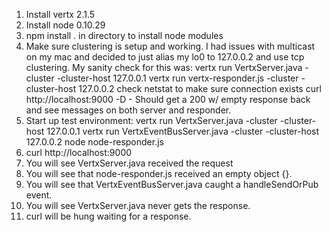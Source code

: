 1. Install vertx 2.1.5
2. Install node 0.10.29
3. npm install . in directory to install node modules
4. Make sure clustering is setup and working.  I had issues with multicast on my mac and decided to just alias my lo0 to 127.0.0.2 and use tcp clustering. My sanity check for this was:
vertx run VertxServer.java -cluster -cluster-host 127.0.0.1
vertx run vertx-responder.js -cluster -cluster-host 127.0.0.2
check netstat to make sure connection exists
curl http://localhost:9000 -D -
Should get a 200 w/ empty response back and see messages on both server and responder.
5. Start up test environment:
vertx run VertxServer.java -cluster -cluster-host 127.0.0.1
vertx run VertxEventBusServer.java  -cluster -cluster-host 127.0.0.2
node node-responder.js
6. curl http://localhost:9000
7. You will see VertxServer.java received the request
8. You will see that node-responder.js received an empty object {}.
9. You will see that VertxEventBusServer.java caught a handleSendOrPub event.
10. You will see VertxServer.java never gets the response.
11. curl will be hung waiting for a response.
